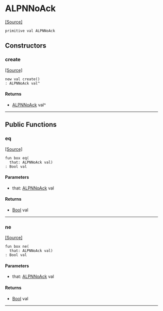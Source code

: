# ALPNNoAck
<span class="source-link">[[Source]](src/net_ssl/alpn.md#L8)</span>
```pony
primitive val ALPNNoAck
```

## Constructors

### create
<span class="source-link">[[Source]](src/net_ssl/alpn.md#L8)</span>


```pony
new val create()
: ALPNNoAck val^
```

#### Returns

* [ALPNNoAck](net_ssl-ALPNNoAck.md) val^

---

## Public Functions

### eq
<span class="source-link">[[Source]](src/net_ssl/alpn.md#L9)</span>


```pony
fun box eq(
  that: ALPNNoAck val)
: Bool val
```
#### Parameters

*   that: [ALPNNoAck](net_ssl-ALPNNoAck.md) val

#### Returns

* [Bool](builtin-Bool.md) val

---

### ne
<span class="source-link">[[Source]](src/net_ssl/alpn.md#L9)</span>


```pony
fun box ne(
  that: ALPNNoAck val)
: Bool val
```
#### Parameters

*   that: [ALPNNoAck](net_ssl-ALPNNoAck.md) val

#### Returns

* [Bool](builtin-Bool.md) val

---

